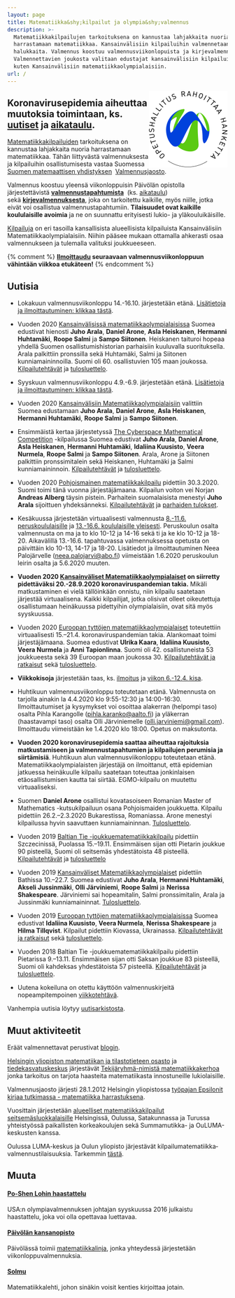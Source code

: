 ```yaml
---
layout: page
title: Matematiikka&shy;kilpailut ja olympia&shy;valmennus
description: >-
  Matematiikkakilpailujen tarkoituksena on kannustaa lahjakkaita nuoria
  harrastamaan matematiikkaa. Kansainvälisiin kilpailuihin valmennetaan
  halukkaita. Valmennus koostuu valmennusviikonlopuista ja kirjevalmennuksesta.
  Valmennettavien joukosta valitaan edustajat kansainvälisiin kilpailuihin,
  kuten Kansainvälisiin matematiikkaolympialaisiin.
url: /
---
```

<img src="/OPH_rahoittaa_rgb.png" width="180" height="174" style="float:right;" />

## **Koronavirusepidemia** aiheuttaa muutoksia toimintaan, ks. [uutiset](#uutisia) ja [aikataulu](https://matematiikkakilpailut.fi/aikataulu/).

[Matematiikkakilpailuiden](kilpailut) tarkoituksena on kannustaa
lahjakkaita nuoria harrastamaan matematiikkaa. Tähän liittyvästä
valmennuksesta ja kilpailuihin osallistumisesta vastaa Suomessa 
[Suomen matemaattisen yhdistyksen](http://www.matemaattinenyhdistys.fi/) 
[Valmennusjaosto](valmentajat).

Valmennus koostuu yleensä viikonloppuisin Päivölän opistolla
järjestettävistä [**valmennustapahtumista**](kaytanto) 
(ks. [aikataulu](aikataulu)) sekä [**kirjevalmennuksesta**](valmennus),
joka on tarkoitettu kaikille, myös niille, jotka eivät voi
osallistua valmennustapahtumiin. **Tilaisuudet ovat kaikille
koululaisille avoimia** ja ne on suunnattu erityisesti
lukio- ja yläkouluikäisille.

[Kilpailuja](kilpailut) on eri tasoilla kansallisista
alueellisista kilpailuista Kansainvälisiin Matematiikkaolympialaisiin.
Niihin pääsee mukaan ottamalla ahkerasti osaa valmennukseen
ja tulemalla valituksi joukkueeseen.

{% comment %}
**[Ilmoittaudu](https://www.paivola.fi/fi/matematiikkakilpailuvalmennukseen-ilmoittautuminen/)
seuraavaan valmennusviikonloppuun vähintään
viikkoa etukäteen!**
{% endcomment %}


## <a name="uutisia"></a>Uutisia

* Lokakuun valmennusviikonloppu 14.-16.10. järjestetään etänä. [Lisätietoja ja ilmoittautuminen: klikkaa tästä](/aikataulu/2020W42/).


* Vuoden 2020 [Kansainvälisissä matematiikkaolympialaisissa](https://imo2020.ru/) Suomea edustivat hienosti **Juho Arala**, **Daniel Arone**, **Asla Heiskanen**, **Hermanni Huhtamäki**, **Roope Salmi** ja **Sampo Siitonen**. Heiskanen taituroi hopeaa yhdellä Suomen osallistumishistorian parhaisiin kuuluvalla suorituksella. Arala palkittiin pronssilla sekä Huhtamäki, Salmi ja Siitonen kunniamaininnoilla. Suomi oli 60. osallistuvien 105 maan joukossa. [Kilpailutehtävät](https://matematiikkakilpailut.fi/IMO/2020/teht2020.pdf) ja [tulosluettelo](https://www.imo-official.org/year_country_r.aspx?year=2020).

* Syyskuun valmennusviikonloppu 4.9.-6.9. järjestetään etänä. [Lisätietoja ja ilmoittautuminen: klikkaa tästä](/aikataulu/2020W36/).

* Vuoden 2020 [Kansainvälisiin Matematiikkaolympialaisiin](https://imo2020.ru/) valittiin Suomea edustamaan **Juho Arala**, **Daniel Arone**, **Asla Heiskanen**, **Hermanni Huhtamäki**, **Roope Salmi** ja **Sampo Siitonen**.

* Ensimmäistä kertaa järjestetyssä [The Cyberspace Mathematical Competition](https://artofproblemsolving.com/contests/cmc) -kilpailussa Suomea edustivat **Juho Arala**, **Daniel Arone**, **Asla Heiskanen**, **Hermanni Huhtamäki**, **Idaliina Kuusisto**, **Veera Nurmela**, **Roope Salmi** ja **Sampo Siitonen**. Arala, Arone ja Siitonen palkittiin pronssimitalein sekä Heiskanen, Huhtamäki ja Salmi kunniamaininnoin. [Kilpailutehtävät](https://data.artofproblemsolving.com/images/contests/CMC_brochure.pdf) ja [tulosluettelo](https://artofproblemsolving.com/contests/cmc/leaderboards).

* Vuoden 2020 [Pohjoismainen matematiikkakilpailu](http://www.georgmohr.dk/nmcperm/) pidettiin 30.3.2020. Suomi toimi tänä vuonna järjestäjämaana. Kilpailun voiton vei Norjan **Andreas Alberg** täysin pistein. Parhaitein suomalaisista menestyi **Juho Arala** sijoittuen yhdeksänneksi. [Kilpailutehtävät](http://www.georgmohr.dk/nmcperm/probl/2020/fi.pdf) ja [parhaiden tulokset](http://www.georgmohr.dk/nmcperm/res/2020.html).

* Kesäkuussa järjestetään virtuaalisesti valmennusta
  [8.-11.6. peruskoululaisille](aikataulu/2020-kesaleiri/) ja
  [13.-16.6. koululaisille yleisesti](aikataulu/2020-kesavalmennus/).
  Peruskoulun osalta valmennusta on ma ja to klo 10-12 ja 14-16 sekä
  ti ja ke klo 10-12 ja 18-20. Aikavälillä 13.-16.6. tapahtuvassa
  valmennuksessa opetusta on päivittäin klo 10-13, 14-17 ja
  18-20. Lisätiedot ja ilmoittautuminen Neea Palojärvelle
  ([neea.palojarvi@abo.fi](mailto:neea.palojarvi@abo.fi)) viimeistään
  1.6.2020 peruskoulun leirin osalta ja 5.6.2020 muuten.

* **Vuoden 2020 [Kansainväliset Matematiikkaolympialaiset](https://imo2020.ru/) on siirretty pidettäväksi 20.-28.9.2020 koronaviruspandemian takia.** Mikäli matkustaminen ei vielä tällöinkään onnistu, niin kilpailu saatetaan järjestää virtuaalisena. Kaikki kilpailijat, jotka olisivat olleet oikeutettuja osallistumaan heinäkuussa pidettyihin olympialaisiin, ovat sitä myös syyskuussa.

* Vuoden 2020 [Euroopan tyttöjen matematiikkaolympialaiset](https://egmo2020.nl/) toteutettiin virtuaalisesti 15.&ndash;21.4. koronaviruspandemian takia. Alankomaat toimi järjestäjämaana. Suomea edustivat **Ulrika Kaara**, **Idaliina Kuusisto**, **Veera Nurmela** ja **Anni Tapionlinna**. Suomi oli 42. osallistuneista 53 joukkueesta sekä 39 Euroopan maan joukossa 30. [Kilpailutehtävät ja ratkaisut](https://www.egmo.org/egmos/egmo9/) sekä [tulosluettelo](https://www.egmo.org/egmos/egmo9/scoreboard/).

* **Viikkokisoja** järjestetään taas, ks. [ilmoitus](https://keskustelu.matematiikkakilpailut.fi/t/viikkokisat/322) ja [viikon 6.-12.4. kisa](https://keskustelu.matematiikkakilpailut.fi/t/viikkokisa-6-12-4/323).

* Huhtikuun valmennusviikonloppu toteutetaan etänä. Valmennusta on tarjolla ainakin la 4.4.2020 klo 9:55-12:30 ja 14:00-16:30. Ilmoittautumiset ja kysymykset voi osoittaa alakerran (helpompi taso) osalta Pihla Karangolle (pihla.karanko@aalto.fi) ja yläkerran (haastavampi taso) osalta Olli Järviniemelle (olli.jarviniemi@gmail.com). Ilmoittaudu viimeistään ke 1.4.2020 klo 18:00. Opetus on maksutonta.

* **Vuoden 2020 koronavirusepidemia saattaa aiheuttaa rajoituksia matkustamiseen ja valmennustapahtumien ja kilpailujen perumisia ja siirtämisiä**. Huhtikuun alun valmennusviikonloppu toteutetaan etänä. Matematiikkaolympialaisten järjestäjä on ilmoittanut, että epidemian jatkuessa heinäkuulle kilpailu saatetaan toteuttaa jonkinlaisen etäosallistumisen kautta tai siirtää. EGMO-kilpailu on muutettu virtuaaliseksi.

* Suomen **Daniel Arone** osallistui kovatasoiseen Romanian Master of Mathematics -kutsukilpailuun osana Pohjoismaiden joukkuetta. Kilpailu pidettiin 26.2.&ndash;2.3.2020 Bukarestissa, Romaniassa. Arone menestyi kilpailussa hyvin saavuttaen kunniamaininnan. [Tulosluettelo](http://rmms.lbi.ro/rmm2020/index.php?id=results_math).

* Vuoden 2019 [Baltian Tie -joukkuematematiikkakilpailu](http://balticway19.mimuw.edu.pl/index.html) pidettiin Szczecinissä, Puolassa 15.&ndash;19.11. Ensimmäisen sijan otti Pietarin joukkue 90 pisteellä, Suomi oli seitsemäs yhdestätoista 48 pisteellä. [Kilpailutehtävät](/Baltian_tie/2019/BW19_FIN.pdf) ja [tulosluettelo](http://balticway19.mimuw.edu.pl/BW19-results.pdf)

* Vuoden 2019 [Kansainväliset Matematiikkaolympialaiset](https://www.imo2019.uk/) pidettiin Bathissa 10.&ndash;22.7. Suomea edustivat **Juho Arala**, **Hermanni Huhtamäki**, **Akseli Jussinmäki**, **Olli Järviniemi**, **Roope Salmi** ja **Nerissa Shakespeare**. Järviniemi sai hopeamitalin, Salmi pronssimitalin, Arala ja Jussinmäki kunniamaininnat. [Tulosluettelo](http://imo-official.org/year_country_r.aspx?year=2019).

* Vuoden 2019 [Euroopan tyttöjen matematiikka&shy;olympialaisissa](https://egmo2019.org/) Suomea edustivat **Idaliina Kuusisto**, **Veera Nurmela**, **Nerissa Shakespeare** ja **Hilma Tillqvist**. Kilpailut pidettiin Kiovassa, Ukrainassa. [Kilpailutehtävät ja ratkaisut](https://www.egmo.org/egmos/egmo8/) sekä [tulosluettelo](https://www.egmo.org/egmos/egmo8/scoreboard/).

* Vuoden 2018 Baltian Tie -joukkuematematiikkakilpailu pidettiin Pietarissa 9.&ndash;13.11. Ensimmäisen sijan otti Saksan joukkue 83 pisteellä, Suomi oli kahdeksas yhdestätoista 57 pisteellä. [Kilpailutehtävät](/Baltian_tie/2018/BW18_FIN.pdf) ja [tulosluettelo](https://web.archive.org/web/20190517060205/http://www.pdmi.ras.ru/EIMI/2018/Baltic_way/res18.pdf).

* Uutena kokeiluna on otettu käyttöön valmennuskirjeitä nopeampitempoinen [viikkotehtävä](https://keskustelu.matematiikkakilpailut.fi/c/viikkotehtavat).

Vanhempia uutisia löytyy [uutisarkistosta](vanhaset.html).

[bt-tulokset]: http://mif.vu.lt/balticway2014/wp-content/uploads/2014/07/bw2014rez.pdf
[Kappa]: http://www.math.su.se/samverkan/kommun-skola/tävlingar/kappa
[imo-tulokset]: http://www.imo-official.org/year_info.aspx?year=2014
[egmo-tulokset]: https://www.egmo.org/egmos/egmo3/scoreboard/
[EGMO-tulokset-minsk]: https://www.egmo.org/egmos/egmo4/scoreboard/

## <a name="muut-aktiviteetit"></a>Muut aktiviteetit

Eräät valmennettavat perustivat [blogin][blog].

[Helsingin yliopiston matematiikan ja tilastotieteen osasto][mathstat]
ja [tiedekasvatuskeskus][tiedekasvatus] järjestävät
[Tekijäryhmä-nimistä matematiikkakerhoa][tekijaryhma] jonka tarkoitus
on tarjota haasteita matematiikasta innostuneille lukiolaisille.

Valmennusjaosto järjesti 28.1.2012 Helsingin yliopistossa
[työpajan Epsilonit kirjaa tutkimassa - matematiikka harrastuksena][epsilonit].

Vuosittain järjestetään
[alueelliset matematiikka&shy;kilpailut seitsemäsluokkalaisille][seiskat]
Helsingissä, Oulussa, Satakunnassa ja Turussa yhteistyössä paikallisten korkeakoulujen
sekä Summamutikka- ja OuLUMA-keskusten kanssa.

Oulussa LUMA-keskus ja Oulun yliopisto järjestävät
kilpailu&shy;matematiikka&shy;valmennus&shy;tilaisuuksia. Tarkemmin [tästä][oulu].

[blog]: https://blog.matematiikkakilpailut.fi
[mathstat]: http://www.mathstat.helsinki.fi
[tiedekasvatus]: https://www.helsinki.fi/fi/tiedekasvatus
[tekijaryhma]: https://www.helsinki.fi/fi/tiedekasvatus/tekijaryhma
[epsilonit]: /kokoukset/epsilon
[seiskat]: /seiskat
[oulu]: http://ouluma.fi/2012/08/matematiikkavalmennus/


## <a name="muuta"></a>Muuta

#### [Po-Shen Lohin haastattelu](/kirjallisuus/Loh.pdf)

USA:n olympiavalmennuksen johtajan syyskuussa 2016 julkaistu haastattelu, joka voi olla opettavaa luettavaa.

#### [Päivölän kansanopisto](http://www.paivola.fi/)

Päivölässä toimii [matematiikkalinja](https://www.matematiikkalinja.fi/),
jonka yhteydessä järjestetään viikonloppu&shy;valmennuksia.

#### [Solmu](http://matematiikkalehtisolmu.fi/)

Matematiikkalehti, johon sinäkin voisit kenties kirjoittaa jotain.
